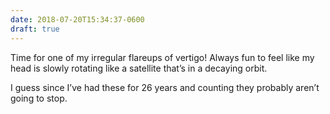 ```yaml
---
date: 2018-07-20T15:34:37-0600
draft: true
---
```




Time for one of my irregular flareups of vertigo! Always fun to feel like my head is slowly rotating like a satellite that’s in a decaying orbit.

I guess since I’ve had these for 26 years and counting they probably aren’t going to stop.



